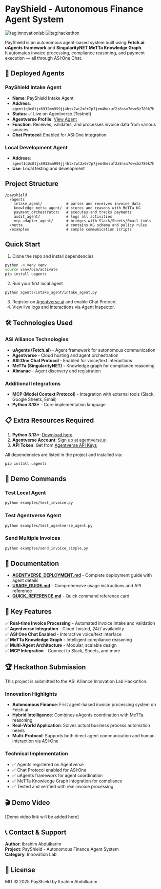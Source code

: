 # PayShield - Autonomous Finance Agent System

![tag:innovationlab](https://img.shields.io/badge/innovationlab-3D8BD3)
![tag:hackathon](https://img.shields.io/badge/hackathon-5F43F1)

PayShield is an autonomous agent-based system built using **Fetch.ai uAgents framework** and **SingularityNET MeTTa Knowledge Graph**.  
It automates invoice processing, compliance reasoning, and payment execution — all through ASI:One Chat.

## 🤖 Deployed Agents

### PayShield Intake Agent
- **Name**: PayShield Intake Agent
- **Address**: `agent1q0c8tjx6932mn999jj4htx7wt2x0r7p7jem4hezuf2z8nsx7dwx5z780k7h`
- **Status**: ✅ Live on Agentverse (Testnet)
- **Agentverse Profile**: [View Agent](https://agentverse.ai/agents/agent1q0c8tjx6932mn999jj4htx7wt2x0r7p7jem4hezuf2z8nsx7dwx5z780k7h/agent1q0c8tjx6932mn999jj4htx7wt2x0r7p7jem4hezuf2z8nsx7dwx5z780k7h/profile)
- **Function**: Receives, validates, and processes invoice data from various sources
- **Chat Protocol**: Enabled for ASI:One integration

### Local Development Agent
- **Address**: `agent1q0c8tjx6932mn999jj4htx7wt2x0r7p7jem4hezuf2z8nsx7dwx5z780k7h`
- **Use**: Local testing and development

## Project Structure
```
/payshield
  /agents
    intake_agent/           # parses and receives invoice data
    knowledge_metta_agent/  # stores and reasons with MeTTa KG
    payment_orchestrator/   # executes and tracks payments
    audit_agent/            # logs all activities
    mcp_adapter_agent/      # bridges with Slack/Sheets/Email tools
  /metta                    # contains KG schema and policy rules
  /examples                 # sample communication scripts
```

## Quick Start
1. Clone the repo and install dependencies
```bash
python -m venv venv
source venv/bin/activate
pip install uagents
```

2. Run your first local agent
```bash
python agents/intake_agent/intake_agent.py
```

3. Register on [Agentverse.ai](https://Agentverse.ai) and enable Chat Protocol.
4. View live logs and interactions via Agent Inspector.

## 🛠️ Technologies Used

### ASI Alliance Technologies
- **uAgents (Fetch.ai)** - Agent framework for autonomous communication
- **Agentverse** - Cloud hosting and agent orchestration
- **ASI:One Chat Protocol** - Enabled for voice/text interactions
- **MeTTa (SingularityNET)** - Knowledge graph for compliance reasoning
- **Almanac** - Agent discovery and registration

### Additional Integrations
- **MCP (Model Context Protocol)** - Integration with external tools (Slack, Google Sheets, Email)
- **Python 3.13+** - Core implementation language

## 📋 Extra Resources Required

1. **Python 3.13+**: [Download here](https://www.python.org/downloads/)
2. **Agentverse Account**: [Sign up at agentverse.ai](https://agentverse.ai)
3. **API Token**: Get from [Agentverse API Keys](https://agentverse.ai/profile/api-keys)

All dependencies are listed in the project and installed via:
```bash
pip install uagents
```

## 🚀 Demo Commands

### Test Local Agent
```bash
python examples/test_invoice.py
```

### Test Agentverse Agent
```bash
python examples/test_agentverse_agent.py
```

### Send Multiple Invoices
```bash
python examples/send_invoice_simple.py
```

## 📖 Documentation

- **[AGENTVERSE_DEPLOYMENT.md](AGENTVERSE_DEPLOYMENT.md)** - Complete deployment guide with agent details
- **[USAGE_GUIDE.md](USAGE_GUIDE.md)** - Comprehensive usage instructions and API reference
- **[QUICK_REFERENCE.md](QUICK_REFERENCE.md)** - Quick command reference card

## 🎯 Key Features

✅ **Real-time Invoice Processing** - Automated invoice intake and validation  
✅ **Agentverse Integration** - Cloud-hosted, 24/7 availability  
✅ **ASI:One Chat Enabled** - Interactive voice/text interface  
✅ **MeTTa Knowledge Graph** - Intelligent compliance reasoning  
✅ **Multi-Agent Architecture** - Modular, scalable design  
✅ **MCP Integration** - Connect to Slack, Sheets, and more  

## 🏆 Hackathon Submission

This project is submitted to the ASI Alliance Innovation Lab Hackathon.

### Innovation Highlights
- **Autonomous Finance**: First agent-based invoice processing system on Fetch.ai
- **Hybrid Intelligence**: Combines uAgents coordination with MeTTa reasoning
- **Real-World Application**: Solves actual business process automation needs
- **Multi-Protocol**: Supports both direct agent communication and human interaction via ASI:One

### Technical Implementation
- ✅ Agents registered on Agentverse
- ✅ Chat Protocol enabled for ASI:One
- ✅ uAgents framework for agent coordination
- ✅ MeTTa Knowledge Graph integration for compliance
- ✅ Tested and verified with real invoice processing

## 🎬 Demo Video

[Demo video link will be added here]

## 📞 Contact & Support

**Author**: Ibrahim Abdulkarim  
**Project**: PayShield - Autonomous Finance Agent System  
**Category**: Innovation Lab  

## 📄 License
MIT © 2025 PayShield by Ibrahim Abdulkarim
